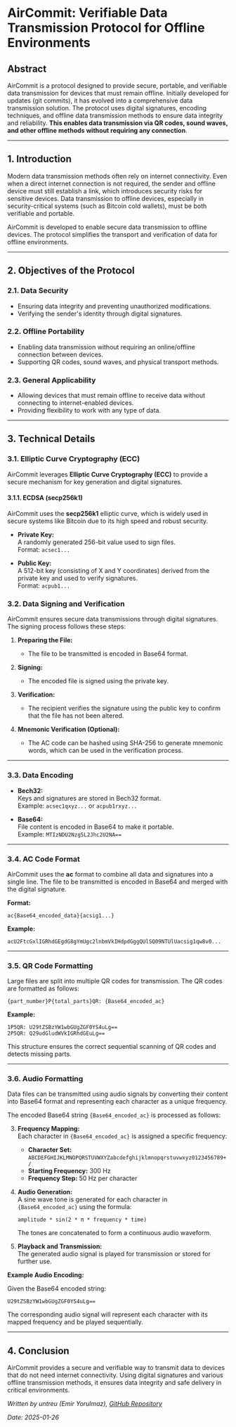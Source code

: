 # **AirCommit: Verifiable Data Transmission Protocol for Offline Environments**

## **Abstract**

AirCommit is a protocol designed to provide secure, portable, and verifiable data transmission for devices that must remain offline. Initially developed for updates (git commits), it has evolved into a comprehensive data transmission solution. The protocol uses digital signatures, encoding techniques, and offline data transmission methods to ensure data integrity and reliability. **This enables data transmission via QR codes, sound waves, and other offline methods without requiring any connection**.

---

## **1. Introduction**

Modern data transmission methods often rely on internet connectivity. Even when a direct internet connection is not required, the sender and offline device must still establish a link, which introduces security risks for sensitive devices. Data transmission to offline devices, especially in security-critical systems (such as Bitcoin cold wallets), must be both verifiable and portable.

AirCommit is developed to enable secure data transmission to offline devices. The protocol simplifies the transport and verification of data for offline environments.

---

## **2. Objectives of the Protocol**

### **2.1. Data Security**
- Ensuring data integrity and preventing unauthorized modifications.
- Verifying the sender's identity through digital signatures.

### **2.2. Offline Portability**
- Enabling data transmission without requiring an online/offline connection between devices.
- Supporting QR codes, sound waves, and physical transport methods.

### **2.3. General Applicability**
- Allowing devices that must remain offline to receive data without connecting to internet-enabled devices.
- Providing flexibility to work with any type of data.

---

## **3. Technical Details**

### **3.1. Elliptic Curve Cryptography (ECC)**

AirCommit leverages **Elliptic Curve Cryptography (ECC)** to provide a secure mechanism for key generation and digital signatures.

#### **3.1.1. ECDSA (secp256k1)**

AirCommit uses the **secp256k1** elliptic curve, which is widely used in secure systems like Bitcoin due to its high speed and robust security.

- **Private Key:**  
  A randomly generated 256-bit value used to sign files.  
  Format: `acsec1...`

- **Public Key:**  
  A 512-bit key (consisting of X and Y coordinates) derived from the private key and used to verify signatures.  
  Format: `acpub1...`


### **3.2. Data Signing and Verification**

AirCommit ensures secure data transmissions through digital signatures. The signing process follows these steps:

1. **Preparing the File:**  
   - The file to be transmitted is encoded in Base64 format.

2. **Signing:**  
   - The encoded file is signed using the private key.

3. **Verification:**  
   - The recipient verifies the signature using the public key to confirm that the file has not been altered.

4. **Mnemonic Verification (Optional):**  
   - The AC code can be hashed using SHA-256 to generate mnemonic words, which can be used in the verification process.

---

### **3.3. Data Encoding**

- **Bech32:**  
  Keys and signatures are stored in Bech32 format.  
  Example: `acsec1qxyz...` or `acpub1rxyz...`

- **Base64:**  
  File content is encoded in Base64 to make it portable.  
  Example: `MTIzNDU2Nzg5L2Jhc2U2NA==`

---

### **3.4. AC Code Format**

AirCommit uses the **ac** format to combine all data and signatures into a single line. The file to be transmitted is encoded in Base64 and merged with the digital signature.

**Format:**

```
ac{Base64_encoded_data}{acsig1...}
```

**Example:**

```
acU2FtcGxlIGRhdGEgdG8gYmUgc2lnbmVkIHdpdGggQUlSQ09NTUlUacsig1qw8v0...
```

---

### **3.5. QR Code Formatting**

Large files are split into multiple QR codes for transmission. The QR codes are formatted as follows:

```
{part_number}P{total_parts}QR: {Base64_encoded_ac}
```

**Example:**

```
1P5QR: U29tZSBzYW1wbGUgZGF0YS4uLg==
2P5QR: Q29udGludWVkIGRhdGEuLg==
```

This structure ensures the correct sequential scanning of QR codes and detects missing parts.

---

### **3.6. Audio Formatting**

Data files can be transmitted using audio signals by converting their content into Base64 format and representing each character as a unique frequency. 

The encoded Base64 string `{Base64_encoded_ac}` is processed as follows:

3. **Frequency Mapping:**  
   Each character in `{Base64_encoded_ac}` is assigned a specific frequency:
   
   - **Character Set:** `ABCDEFGHIJKLMNOPQRSTUVWXYZabcdefghijklmnopqrstuvwxyz0123456789+/`
   - **Starting Frequency:** 300 Hz
   - **Frequency Step:** 50 Hz per character

4. **Audio Generation:**  
   A sine wave tone is generated for each character in `{Base64_encoded_ac}` using the formula:

   ```
   amplitude * sin(2 * π * frequency * time)
   ```

   The tones are concatenated to form a continuous audio waveform.

5. **Playback and Transmission:**  
   The generated audio signal is played for transmission or stored for further use.

**Example Audio Encoding:**

Given the Base64 encoded string:

```
U29tZSBzYW1wbGUgZGF0YS4uLg==
```

The corresponding audio signal will represent each character with its mapped frequency and be played sequentially.

---

## **4. Conclusion**

AirCommit provides a secure and verifiable way to transmit data to devices that do not need internet connectivity. Using digital signatures and various offline transmission methods, it ensures data integrity and safe delivery in critical environments.

*Written by untreu (Emir Yorulmaz), [GitHub Repository](https://github.com/untreu2/aircommit)*

*Date: 2025-01-26*
